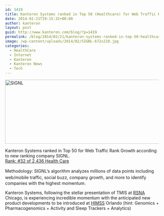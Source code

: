 ```yaml
---
id: 1419
title: Kanteron Systems ranked in Top 50 (Healthcare) for Web Traffic Rank Growth
date: 2014-02-21T19:15:32+00:00
author: kanteron
layout: post
guid: http://www.kanteron.com/blog/?p=1419
permalink: /blog/2014/02/21/kanteron-systems-ranked-in-top-50-healthcare-for-web-traffic-rank-growth/
image: /wp-content/uploads/2014/02/SIGNL-672x210.jpg
categories:
  - HealthCare
  - Internet
  - Kanteron
  - Kanteron News
  - Tech
---
```

<img alt="SIGNL" src="http://blog.kanteron.com/wp-content/uploads/2014/02/SIGNL.jpg" width="970" height="210" />

Kanteron Systems ranked in Top 50 for Web Traffic Rank Growth according to new ranking company SIGNL.  
<a title="http://signl.com/award/public/kanteron-systems/health-care-2013-dec-b-web" href="http://signl.com/award/public/kanteron-systems/health-care-2013-dec-b-web" target="_blank">Rank: #32 of 2,436 Health Care</a> 

<span style="line-height: 1.5em">Methodology: SIGNL‘s algorithm analyzes millions of data points including web/mobile traffic, </span>social buzz, company growth, and more to identify companies with the highest momentum.

Kanteron Systems, following the stellar presentation of TMIS at <a title="http://rsna2013.rsna.org/" href="http://rsna2013.rsna.org/" target="_blank">RSNA</a> Chicago, is experiencing incredible momentum with the anticipated new product developments to be introduced at <a title="http://www.himssconference.org/" href="http://www.himssconference.org/" target="_blank">HIMSS</a> Orlando (hint: Genomics + Pharmacogenomics + Activity and Sleep Trackers + Analytics)